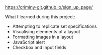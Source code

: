 
https://criminy-git.github.io/sign_up_page/

What I learned during this project:
- Attempting to replicate set specifications
- Visualising elemnents of a layout
- Formatting images in a layout
- JavaScript alert
- Checkbox and input fields
